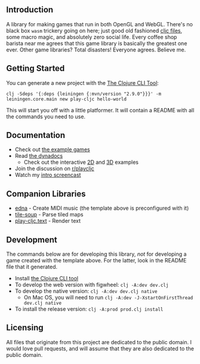 ## Introduction

A library for making games that run in both OpenGL and WebGL. There's no black box `wasm` trickery going on here; just good old fashioned [cljc files](https://clojure.org/guides/reader_conditionals), some macro magic, and absolutely zero social life. Every coffee shop barista near me agrees that this game library is basically the greatest one ever. Other game libraries? Total disasters! Everyone agrees. Believe me.

## Getting Started

You can generate a new project with the [The Clojure CLI Tool](https://clojure.org/guides/getting_started#_clojure_installer_and_cli_tools):

`clj -Sdeps '{:deps {leiningen {:mvn/version "2.9.0"}}}' -m leiningen.core.main new play-cljc hello-world`

This will start you off with a little platformer. It will contain a README with all the commands you need to use.

## Documentation

* Check out [the example games](https://github.com/oakes/play-cljc-examples)
* Read [the dynadocs](https://oakes.github.io/play-cljc/cljs/play-cljc.gl.core.html)
  * Check out the interactive [2D](https://oakes.github.io/play-cljc/cljs/play-cljc.gl.examples-2d.html) and [3D](https://oakes.github.io/play-cljc/cljs/play-cljc.gl.examples-3d.html) examples
* Join the discussion on [r/playcljc](https://www.reddit.com/r/playcljc/)
* Watch my [intro screencast](https://www.youtube.com/watch?v=y6WpUdECwmA)

## Companion Libraries

* [edna](https://github.com/oakes/edna) - Create MIDI music (the template above is preconfigured with it)
* [tile-soup](https://github.com/oakes/tile-soup) - Parse tiled maps
* [play-cljc.text](https://github.com/oakes/play-cljc.text) - Render text

## Development

The commands below are for developing this library, *not* for developing a game created with the template above. For the latter, look in the README file that it generated.

* Install [the Clojure CLI tool](https://clojure.org/guides/getting_started#_clojure_installer_and_cli_tools)
* To develop the web version with figwheel: `clj -A:dev dev.clj`
* To develop the native version: `clj -A:dev dev.clj native`
  * On Mac OS, you will need to run `clj -A:dev -J-XstartOnFirstThread dev.clj native`
* To install the release version: `clj -A:prod prod.clj install`

## Licensing

All files that originate from this project are dedicated to the public domain. I would love pull requests, and will assume that they are also dedicated to the public domain.
